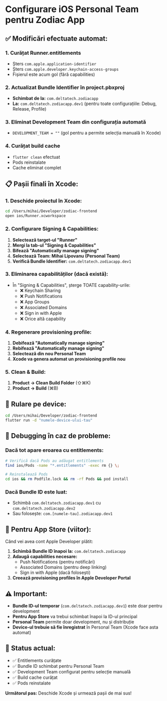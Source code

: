 # Configurare iOS Personal Team pentru Zodiac App

## ✅ Modificări efectuate automat:

### 1. Curățat Runner.entitlements

- Șters `com.apple.application-identifier`
- Șters `com.apple.developer.keychain-access-groups`
- Fișierul este acum gol (fără capabilities)

### 2. Actualizat Bundle Identifier în project.pbxproj

- **Schimbat de la:** `com.deltatech.zodiacapp`
- **La:** `com.deltatech.zodiacapp.dev1` (pentru toate configurațiile: Debug, Release, Profile)

### 3. Eliminat Development Team din configurația automată

- `DEVELOPMENT_TEAM = ""` (gol pentru a permite selecția manuală în Xcode)

### 4. Curățat build cache

- `flutter clean` efectuat
- Pods reinstalate
- Cache eliminat complet

## 📋 Pașii finali în Xcode:

### 1. Deschide proiectul în Xcode:

```bash
cd /Users/mihai/Developer/zodiac-frontend
open ios/Runner.xcworkspace
```

### 2. Configurare Signing & Capabilities:

1. **Selectează target-ul "Runner"**
2. **Mergi la tab-ul "Signing & Capabilities"**
3. **Bifează "Automatically manage signing"**
4. **Selectează Team: Mihai Lipovanu (Personal Team)**
5. **Verifică Bundle Identifier:** `com.deltatech.zodiacapp.dev1`

### 3. Eliminarea capabilităților (dacă există):

- În "Signing & Capabilities", șterge TOATE capability-urile:
  - ❌ Keychain Sharing
  - ❌ Push Notifications
  - ❌ App Groups
  - ❌ Associated Domains
  - ❌ Sign in with Apple
  - ❌ Orice altă capability

### 4. Regenerare provisioning profile:

1. **Debifează "Automatically manage signing"**
2. **Rebifează "Automatically manage signing"**
3. **Selectează din nou Personal Team**
4. **Xcode va genera automat un provisioning profile nou**

### 5. Clean & Build:

1. **Product → Clean Build Folder** (⇧⌘K)
2. **Product → Build** (⌘B)

## 🚀 Rulare pe device:

```bash
cd /Users/mihai/Developer/zodiac-frontend
flutter run -d "numele-device-ului-tau"
```

## 🔧 Debugging în caz de probleme:

### Dacă tot apare eroarea cu entitlements:

```bash
# Verifică dacă Pods au adăugat entitlements
find ios/Pods -name "*.entitlements" -exec rm {} \;

# Reinstalează Pods
cd ios && rm Podfile.lock && rm -rf Pods && pod install
```

### Dacă Bundle ID este luat:

- Schimbă `com.deltatech.zodiacapp.dev1` cu `com.deltatech.zodiacapp.dev2`
- Sau folosește: `com.[numele-tau].zodiacapp.dev1`

## 📱 Pentru App Store (viitor):

Când vei avea cont Apple Developer plătit:

1. **Schimbă Bundle ID înapoi la:** `com.deltatech.zodiacapp`
2. **Adaugă capabilities necesare:**
   - Push Notifications (pentru notificări)
   - Associated Domains (pentru deep linking)
   - Sign in with Apple (dacă folosești)
3. **Creează provisioning profiles în Apple Developer Portal**

## ⚠️ Important:

- **Bundle ID-ul temporar** (`com.deltatech.zodiacapp.dev1`) este doar pentru development
- **Pentru App Store** va trebui schimbat înapoi la ID-ul principal
- **Personal Team** permite doar development, nu și distribuție
- **Device-ul trebuie să fie înregistrat** în Personal Team (Xcode face asta automat)

## 🎯 Status actual:

- ✅ Entitlements curățate
- ✅ Bundle ID schimbat pentru Personal Team
- ✅ Development Team configurat pentru selecție manuală
- ✅ Build cache curățat
- ✅ Pods reinstalate

**Următorul pas:** Deschide Xcode și urmează pașii de mai sus!
